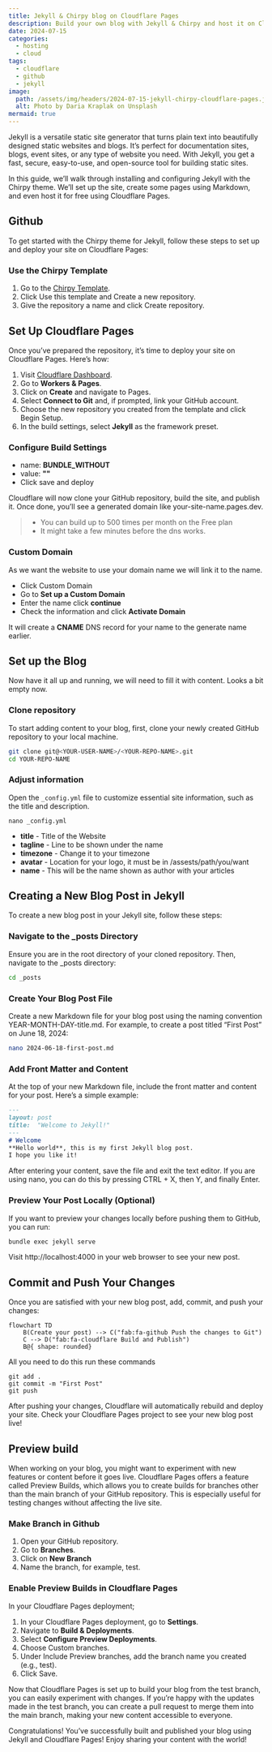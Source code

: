```yaml
---
title: Jekyll & Chirpy blog on Cloudflare Pages
description: Build your own blog with Jekyll & Chirpy and host it on Cloudflare Pages
date: 2024-07-15
categories: 
  - hosting
  - cloud
tags: 
  - cloudflare
  - github
  - jekyll
image:
  path: /assets/img/headers/2024-07-15-jekyll-chirpy-cloudflare-pages.jpg
  alt: Photo by Daria Kraplak on Unsplash
mermaid: true
---
```


Jekyll is a versatile static site generator that turns plain text into beautifully designed static websites and blogs. It’s perfect for documentation sites, blogs, event sites, or any type of website you need. With Jekyll, you get a fast, secure, easy-to-use, and open-source tool for building static sites.

In this guide, we’ll walk through installing and configuring Jekyll with the Chirpy theme. We’ll set up the site, create some pages using Markdown, and even host it for free using Cloudflare Pages.

## Github

To get started with the Chirpy theme for Jekyll, follow these steps to set up and deploy your site on Cloudflare Pages:

### Use the Chirpy Template

1.	Go to the [Chirpy Template](https://github.com/cotes2020/chirpy-starter).
2.	Click Use this template and Create a new repository.
3.	Give the repository a name and click Create repository.


## Set Up Cloudflare Pages


Once you’ve prepared the repository, it’s time to deploy your site on Cloudflare Pages. Here’s how:

1.	Visit [Cloudflare Dashboard](https://dash.cloudflare.com/).
2.	Go to **Workers & Pages**.
3.	Click on **Create** and navigate to Pages.
4.	Select **Connect to Git** and, if prompted, link your GitHub account.
5.	Choose the new repository you created from the template and click Begin Setup.
6.	In the build settings, select **Jekyll** as the framework preset.

### Configure Build Settings

*   name: **BUNDLE_WITHOUT**
*   value: **""**
*   Click save and deploy

Cloudflare will now clone your GitHub repository, build the site, and publish it. Once done, you’ll see a generated domain like your-site-name.pages.dev.

> - You can build up to 500 times per month on the Free plan
> - It might take a few minutes before the dns works.

### Custom Domain

As we want the website to use your domain name we will link it to the name.

*   Click Custom Domain
*   Go to **Set up a Custom Domain**
*   Enter the name click **continue**
*   Check the information and click **Activate Domain**

It will create a **CNAME** DNS record for your name to the generate name earlier.

## Set up the Blog

Now have it all up and running, we will need to fill it with content. Looks a bit empty now.

### Clone repository

To start adding content to your blog, first, clone your newly created GitHub repository to your local machine.

```bash
git clone git@<YOUR-USER-NAME>/<YOUR-REPO-NAME>.git
cd YOUR-REPO-NAME
```

### Adjust information

Open the `_config.yml` file to customize essential site information, such as the title and description.

```
nano _config.yml
```

- **title** - Title of the Website
- **tagline** - Line to be shown under the name
- **timezone** - Change it to your timezone
- **avatar** - Location for your logo, it must be in /assests/path/you/want
- **name** - This will be the name shown as author with your articles

## Creating a New Blog Post in Jekyll

To create a new blog post in your Jekyll site, follow these steps:

### Navigate to the _posts Directory

Ensure you are in the root directory of your cloned repository. Then, navigate to the _posts directory:
```bash
cd _posts
```

### Create Your Blog Post File

Create a new Markdown file for your blog post using the naming convention YEAR-MONTH-DAY-title.md. For example, to create a post titled “First Post” on June 18, 2024:
```bash
nano 2024-06-18-first-post.md
```

### Add Front Matter and Content

At the top of your new Markdown file, include the front matter and content for your post. Here’s a simple example:

```markdown
---
layout: post
title:  "Welcome to Jekyll!"
---
# Welcome
**Hello world**, this is my first Jekyll blog post.
I hope you like it!
```
After entering your content, save the file and exit the text editor. If you are using nano, you can do this by pressing CTRL + X, then Y, and finally Enter.

### Preview Your Post Locally (Optional)

If you want to preview your changes locally before pushing them to GitHub, you can run:
```bash
bundle exec jekyll serve
```
Visit http://localhost:4000 in your web browser to see your new post.


## Commit and Push Your Changes

Once you are satisfied with your new blog post, add, commit, and push your changes:

```mermaid
flowchart TD
    B(Create your post) --> C("fab:fa-github Push the changes to Git")
    C --> D("fab:fa-cloudflare Build and Publish")
    B@{ shape: rounded}
```

All you need to do this run these commands

```
git add .
git commit -m "First Post"
git push
```

After pushing your changes, Cloudflare will automatically rebuild and deploy your site. Check your Cloudflare Pages project to see your new blog post live!

## Preview build

When working on your blog, you might want to experiment with new features or content before it goes live. Cloudflare Pages offers a feature called Preview Builds, which allows you to create builds for branches other than the main branch of your GitHub repository. This is especially useful for testing changes without affecting the live site.

### Make Branch in Github

1.	Open your GitHub repository.
2.	Go to **Branches**.
3.	Click on **New Branch**
4.	Name the branch, for example, test.

### Enable Preview Builds in Cloudflare Pages

In your Cloudflare Pages deployment;

1.	In your Cloudflare Pages deployment, go to **Settings**.
2.	Navigate to **Build & Deployments**.
3.	Select **Configure Preview Deployments**.
4.	Choose Custom branches.
5.	Under Include Preview branches, add the branch name you created (e.g., test).
6.	Click Save.

Now that Cloudflare Pages is set up to build your blog from the test branch, you can easily experiment with changes. If you’re happy with the updates made in the test branch, you can create a pull request to merge them into the main branch, making your new content accessible to everyone.

Congratulations! You’ve successfully built and published your blog using Jekyll and Cloudflare Pages! Enjoy sharing your content with the world!